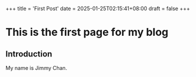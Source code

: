 +++
title = 'First Post'
date = 2025-01-25T02:15:41+08:00
draft = false
+++

# This is the first page for my blog

## Introduction

My name is Jimmy Chan.
